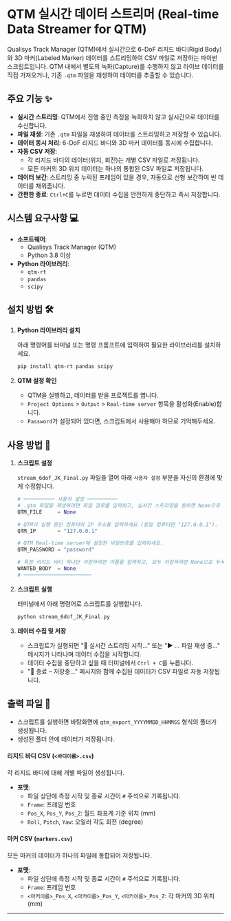 # QTM 실시간 데이터 스트리머 (Real-time Data Streamer for QTM)

Qualisys Track Manager (QTM)에서 실시간으로 6-DoF 리지드 바디(Rigid Body)와 3D 마커(Labeled Marker) 데이터를 스트리밍하여 CSV 파일로 저장하는 파이썬 스크립트입니다. QTM 내에서 별도의 녹화(Capture)를 수행하지 않고 라이브 데이터를 직접 가져오거나, 기존 `.qtm` 파일을 재생하여 데이터를 추출할 수 있습니다.

## 주요 기능 ✨

  - **실시간 스트리밍**: QTM에서 진행 중인 측정을 녹화하지 않고 실시간으로 데이터를 수신합니다.
  - **파일 재생**: 기존 `.qtm` 파일을 재생하여 데이터를 스트리밍하고 저장할 수 있습니다.
  - **데이터 동시 처리**: 6-DoF 리지드 바디와 3D 마커 데이터를 동시에 수집합니다.
  - **자동 CSV 저장**:
      - 각 리지드 바디의 데이터(위치, 회전)는 개별 CSV 파일로 저장됩니다.
      - 모든 마커의 3D 위치 데이터는 하나의 통합된 CSV 파일로 저장됩니다.
  - **데이터 보간**: 스트리밍 중 누락된 프레임이 있을 경우, 자동으로 선형 보간하여 빈 데이터를 채워줍니다.
  - **간편한 종료**: `Ctrl+C`를 누르면 데이터 수집을 안전하게 중단하고 즉시 저장합니다.

## 시스템 요구사항 💻

  - **소프트웨어**:
      - Qualisys Track Manager (QTM)
      - Python 3.8 이상
  - **Python 라이브러리**:
      - `qtm-rt`
      - `pandas`
      - `scipy`

## 설치 방법 🛠️

1.  **Python 라이브러리 설치**

    아래 명령어를 터미널 또는 명령 프롬프트에 입력하여 필요한 라이브러리를 설치하세요.

    ```bash
    pip install qtm-rt pandas scipy
    ```

2.  **QTM 설정 확인**

      - QTM을 실행하고, 데이터를 받을 프로젝트를 엽니다.
      - `Project Options` \> `Output` \> `Real-time server` 항목을 활성화(Enable)합니다.
      - `Password`가 설정되어 있다면, 스크립트에서 사용해야 하므로 기억해두세요.

## 사용 방법 🚀

1.  **스크립트 설정**

    `stream_6dof_JK_Final.py` 파일을 열어 아래 `사용자 설정` 부분을 자신의 환경에 맞게 수정합니다.

    ```python
    # ────────── 사용자 설정 ──────────
    # .qtm 파일을 재생하려면 파일 경로를 입력하고, 실시간 스트리밍을 원하면 None으로 두세요.
    QTM_FILE     = None

    # QTM이 실행 중인 컴퓨터의 IP 주소를 입력하세요 (동일 컴퓨터면 "127.0.0.1").
    QTM_IP       = "127.0.0.1"

    # QTM Real-time server에 설정한 비밀번호를 입력하세요.
    QTM_PASSWORD = "password"

    # 특정 리지드 바디 하나만 저장하려면 이름을 입력하고, 모두 저장하려면 None으로 두세요.
    WANTED_BODY  = None
    # ──────────────────────
    ```

2.  **스크립트 실행**

    터미널에서 아래 명령어로 스크립트를 실행합니다.

    ```bash
    python stream_6dof_JK_Final.py
    ```

3.  **데이터 수집 및 저장**

      - 스크립트가 실행되면 "📡 실시간 스트리밍 시작..." 또는 "▶ ... 파일 재생 중..." 메시지가 나타나며 데이터 수집을 시작합니다.
      - 데이터 수집을 중단하고 싶을 때 터미널에서 `Ctrl + C`를 누릅니다.
      - "🛑 종료 – 저장중…" 메시지와 함께 수집된 데이터가 CSV 파일로 자동 저장됩니다.

## 출력 파일 📂

  - 스크립트를 실행하면 바탕화면에 `qtm_export_YYYYMMDD_HHMMSS` 형식의 폴더가 생성됩니다.
  - 생성된 폴더 안에 데이터가 저장됩니다.

#### 리지드 바디 CSV (`<바디이름>.csv`)

각 리지드 바디에 대해 개별 파일이 생성됩니다.

  - **포맷**:
      - 파일 상단에 측정 시작 및 종료 시간이 `#` 주석으로 기록됩니다.
      - `Frame`: 프레임 번호
      - `Pos_X`, `Pos_Y`, `Pos_Z`: 월드 좌표계 기준 위치 (mm)
      - `Roll`, `Pitch`, `Yaw`: 오일러 각도 회전 (degree)

#### 마커 CSV (`markers.csv`)

모든 마커의 데이터가 하나의 파일에 통합되어 저장됩니다.

  - **포맷**:
      - 파일 상단에 측정 시작 및 종료 시간이 `#` 주석으로 기록됩니다.
      - `Frame`: 프레임 번호
      - `<마커이름>_Pos_X`, `<마커이름>_Pos_Y`, `<마커이름>_Pos_Z`: 각 마커의 3D 위치 (mm)

-----

